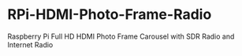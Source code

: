 # RPi-HDMI-Photo-Frame-Radio
Raspberry Pi Full HD HDMI Photo Frame Carousel with SDR Radio and Internet Radio
